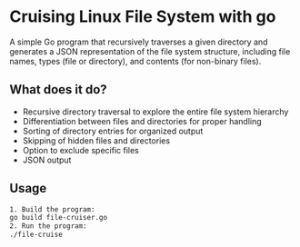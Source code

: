 # Cruising Linux File System with go

A simple Go program that recursively traverses a given directory and generates a JSON representation of the file system structure, including file names, types (file or directory), and contents (for non-binary files).

## What does it do?

- Recursive directory traversal to explore the entire file system hierarchy
- Differentiation between files and directories for proper handling
- Sorting of directory entries for organized output
- Skipping of hidden files and directories
- Option to exclude specific files
- JSON output

## Usage

```bash
1. Build the program:
go build file-cruiser.go
2. Run the program:
./file-cruise
```

